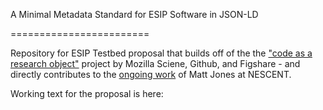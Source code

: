 A Minimal Metadata Standard for ESIP Software in JSON-LD

========================

Repository for ESIP Testbed proposal that builds off of the the ["code as a research object"](http://mozillascience.github.io/code-research-object/) project by Mozilla Sciene, Github, and Figshare - and directly contributes to the [ongoing work](https://github.com/mbjones/codemeta) of Matt Jones at NESCENT. 

Working text for the proposal is here: 
